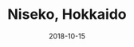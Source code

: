 ---
title: Niseko, Hokkaido
date: 2018-10-15
countries:
  - Japan
resources:
  - src: feature.jpg
    params: 
      weight: 0
  - src: DSCF1113.jpg
    params: 
      weight: 1
  - src: DSCF1116.jpg
    params: 
      weight: 2
  - src: DSCF1119.jpg
    params: 
      weight: 3
  - src: DSCF1127.jpg
    params: 
      weight: 4
  - src: DSCF1129.jpg
    params: 
      weight: 5
  - src: DSCF1138.jpg
    params: 
      weight: 6
  - src: DSCF1132.jpg
    params: 
      weight: 7
  - src: DSCF0919.jpg
    params: 
      weight: 8
---
